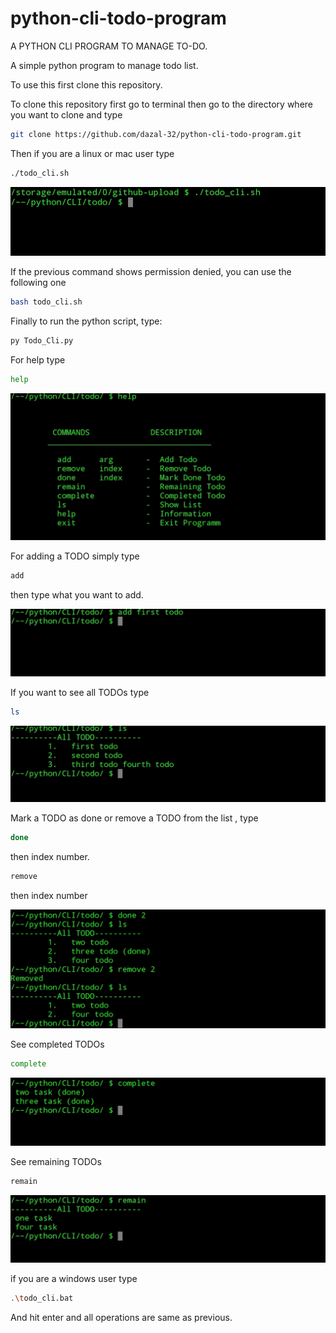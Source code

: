 # python-cli-todo-program
A PYTHON CLI PROGRAM TO MANAGE TO-DO.

A simple python program to manage todo list.

To use this first clone this repository.

To clone this repository first go to terminal then go to the directory where you want to clone and  type
```bash
git clone https://github.com/dazal-32/python-cli-todo-program.git
```
Then if you are a linux or mac user type 
```bash
./todo_cli.sh
```

![Screenshot](images/start.jpg)

If the previous command shows permission denied, you can use the following one
```bash
bash todo_cli.sh 
```
Finally to run the python script, type: 
```bash
py Todo_Cli.py
```
For help type
```bash
help
```
![Screenshot](images/help.jpg)

For adding a TODO simply type 
```bash
add 
```
then type what you want to add.

![screenshot](images/add.jpg)

If you want to see all TODOs type
```bash
ls
```

![screenshot](images/list.jpg)

Mark a TODO as done or remove a TODO from the list , type
```bash
done
```
then index number.
```bash
remove 
```
then index number

![screenshot](images/done_remove.jpg)

See completed TODOs
```bash
complete 
```
![screenshot](images/complete.jpg)

See remaining TODOs
```bash
remain 
```
![screenshot](images/remain.jpg)

if you are a windows user type 
```bash
.\todo_cli.bat
```
And hit enter and all operations are same as previous.

 

